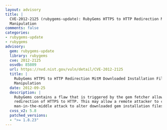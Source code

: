 ```yaml
---
layout: advisory
title: |
  CVE-2012-2125 (rubygems-update): RubyGems HTTPS to HTTP Redirection MitM Downloaded Installation File
  Manipulation
comments: false
categories:
- rubygems-update
- rubygems
advisory:
  gem: rubygems-update
  library: rubygems
  cve: 2012-2125
  osvdb: 85809
  url: https://nvd.nist.gov/vuln/detail/CVE-2012-2125
  title: |
    RubyGems HTTPS to HTTP Redirection MitM Downloaded Installation File
    Manipulation
  date: 2012-09-25
  description: |
    RubyGems contains a flaw that is triggered by the gem fetcher allowing for
    redirection of HTTPS to HTTP. This may allow a remote attacker to conduct a
    man-in-the-middle attack to alter downloaded gem installation files.
  cvss_v2: 5.8
  patched_versions:
  - ">= 1.8.23"
---
```


